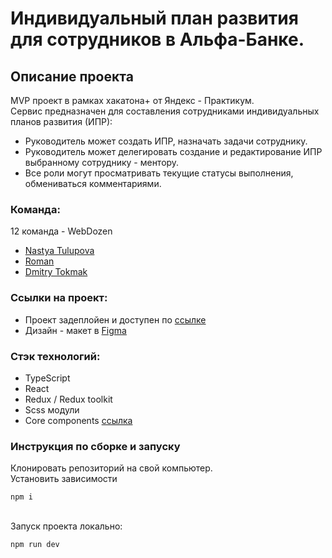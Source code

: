 # Индивидуальный план развития для сотрудников в Альфа-Банке.

## Описание проекта

MVP проект в рамках хакатона+ от Яндекс - Практикум.
<br>
Сервис предназначен для составления сотрудниками индивидуальных планов развития (ИПР):
<br>
* Руководитель может создать ИПР, назначать задачи сотруднику.
* Руководитель может делегировать создание и редактирование ИПР выбранному сотруднику - ментору.
* Все роли могут просматривать текущие статусы выполнения, обмениваться комментариями.

### Команда:
12 команда - WebDozen
- [Nastya Tulupova](https://github.com/NastyaTulupova)
- [Roman](https://github.com/BRoman22)
- [Dmitry Tokmak](https://github.com/TokmakDA)

### Ссылки на проект:
* Проект задеплойен и доступен по [ссылке](https://webdozen.ddns.net)
* Дизайн - макет в [Figma](https://www.figma.com/file/D7esh15fomUTJTR4z70h9M/%D0%98%D0%9F%D0%A0_%D0%A5%D0%B0%D0%BA%D0%B0%D1%82%D0%BE%D0%BD_%D0%90%D0%BB%D1%8C%D1%84%D0%B0_12?type=design&node-id=1756-172881&mode=design&t=VkRKZxUC7gKKnVHu-0)

### Стэк технологий:
* TypeScript
* React
* Redux / Redux toolkit
* Scss модули
* Core components [ссылка](https://core-ds.github.io/core-components)

### Инструкция по сборке и запуску
<!-- Готовая сборка собрана и доступна в папке build, ветки main. -->
Клонировать репозиторий на свой компьютер.
<br>
Установить зависимости 
```
npm i
```
<br>
Запуск проекта локально:

```
npm run dev
```
